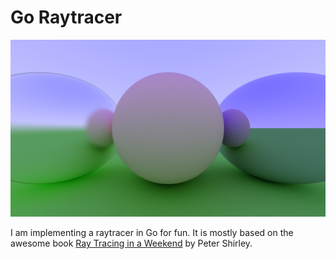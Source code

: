 # Go Raytracer
![Generated image](reflections.png)

I am implementing a raytracer in Go for fun. It is mostly based on the awesome book [Ray Tracing in a Weekend](http://www.realtimerendering.com/raytracing/Ray%20Tracing%20in%20a%20Weekend.pdf) by Peter Shirley.